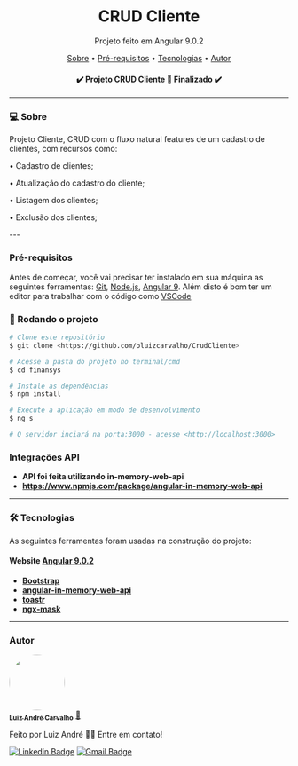 <h1 align="center">CRUD Cliente</h1>
<p align="center">Projeto feito em Angular 9.0.2</p>

<p align="center">
 <a href="#-sobre">Sobre</a> •
 <a href="#pré-requisitos">Pré-requisitos</a> • 
 <a href="#-tecnologias">Tecnologias</a> • 
 <a href="#autor">Autor</a>
</p>

<h4 align="center"> 
	✔️ Projeto CRUD Cliente 🚀 Finalizado ✔️
</h4>

---

### 💻 Sobre

Projeto Cliente, CRUD com o fluxo natural features de um cadastro de clientes, com recursos como:
<p>•	Cadastro de clientes;</p>
<p>•	Atualização do cadastro do cliente;</p>
<p>•	Listagem dos clientes;</p>
<p>•	Exclusão dos clientes;</p>
---

### Pré-requisitos

Antes de começar, você vai precisar ter instalado em sua máquina as seguintes ferramentas:
[Git](https://git-scm.com), [Node.js](https://nodejs.org/en/), [Angular 9](https://angular.io/). 
Além disto é bom ter um editor para trabalhar com o código como [VSCode](https://code.visualstudio.com/)

### 🎲 Rodando o projeto
```bash
# Clone este repositório
$ git clone <https://github.com/oluizcarvalho/CrudCliente>

# Acesse a pasta do projeto no terminal/cmd
$ cd finansys

# Instale as dependências
$ npm install

# Execute a aplicação em modo de desenvolvimento
$ ng s

# O servidor inciará na porta:3000 - acesse <http://localhost:3000>
```
### Integrações API
-   **API foi feita utilizando in-memory-web-api**
-   **https://www.npmjs.com/package/angular-in-memory-web-api**
---

### 🛠 Tecnologias

As seguintes ferramentas foram usadas na construção do projeto:

#### **Website**  [Angular 9.0.2](https://angular.io/)

-   **[Bootstrap](https://getbootstrap.com/)**
-   **[angular-in-memory-web-api](https://www.npmjs.com/package/angular-in-memory-web-api)**
-   **[toastr](https://www.npmjs.com/package/ngx-toastr)**
-   **[ngx-mask](https://www.npmjs.com/package/ngx-mask)**

---
### Autor

<a href="https://www.linkedin.com/in/la-carvalho/">
 <img style="border-radius: 50%;" src="https://avatars1.githubusercontent.com/u/51300546?s=400&u=3933e0767a90751ca7c6fb1e4ea2feccbe1d3d54&v=4" width="100px;" alt=""/>
 <br />
 <sub><b>Luiz André Carvalho</b></sub></a> <a href="https://github.com/oluizcarvalho">🚀</a>


Feito por Luiz André 👋🏽 Entre em contato!

[![Linkedin Badge](https://img.shields.io/badge/-Luiz-blue?style=flat-square&logo=Linkedin&logoColor=white&link=https://www.linkedin.com/in/la-carvalho/)](https://www.linkedin.com/in/la-carvalho/) 
[![Gmail Badge](https://img.shields.io/badge/-luizandre.ita@gmail.com-c14438?style=flat-square&logo=Gmail&logoColor=white&link=mailto:luizandre.ita@gmail.com)](mailto:luizandre.ita@gmail.com)
